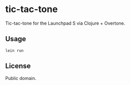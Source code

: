 # tic-tac-tone

Tic-tac-tone for the Launchpad S via Clojure + Overtone.

## Usage

    lein run

## License

Public domain.
